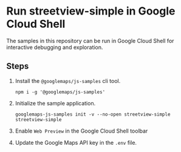 # Run streetview-simple in Google Cloud Shell

The samples in this repository can be run in Google Cloud Shell for interactive debugging and exploration.

## Steps

1. Install the `@googlemaps/js-samples` cli tool.

    ```
    npm i -g '@googlemaps/js-samples'
    ```
1. Initialize the sample application. 
    ```
    googlemaps-js-samples init -v --no-open streetview-simple streetview-simple
    ```
1. Enable `Web Preview` in the Google Cloud Shell toolbar
1. Update the Google Maps API key in the `.env` file.
